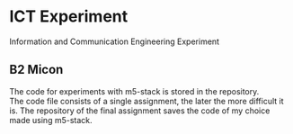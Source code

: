 # ICT Experiment
Information and Communication Engineering Experiment

## B2 Micon
The code for experiments with m5-stack is stored in the repository.  
The code file consists of a single assignment, the later the more difficult it is. The repository of the final assignment saves the code of my choice made using m5-stack.
